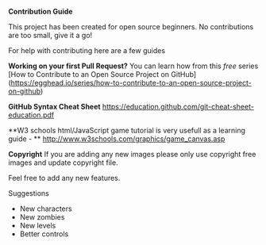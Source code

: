 **Contribution Guide**

This project has been created for open source beginners. 
No contributions are too small, give it a go!

For help with contributing here are a few guides

**Working on your first Pull Request?** 
You can learn how from this *free* series [How to Contribute to an Open Source Project on GitHub]
(https://egghead.io/series/how-to-contribute-to-an-open-source-project-on-github)

**GitHub Syntax Cheat Sheet**
https://education.github.com/git-cheat-sheet-education.pdf

**W3 schools html/JavaScript game tutorial is very usefull as a learning guide - **
http://www.w3schools.com/graphics/game_canvas.asp

**Copyright**
If you are adding any new images please only use copyright free images and update 
copyright file. 


Feel free to add any new features.

Suggestions
- New characters
- New zombies
- New levels
- Better controls